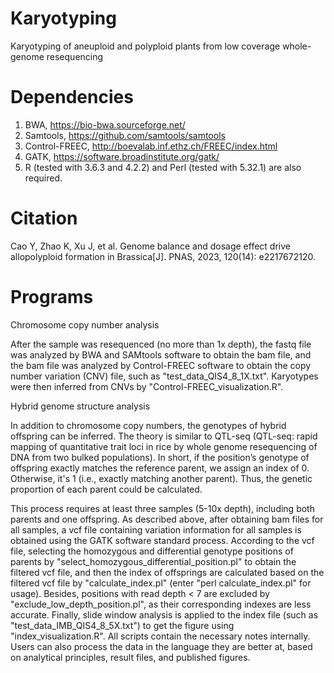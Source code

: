 # Karyotyping
Karyotyping of aneuploid and polyploid plants from low coverage whole-genome resequencing
# Dependencies
1. BWA, https://bio-bwa.sourceforge.net/
2. Samtools, https://github.com/samtools/samtools
3. Control-FREEC, http://boevalab.inf.ethz.ch/FREEC/index.html
4. GATK, https://software.broadinstitute.org/gatk/
5. R (tested with 3.6.3 and 4.2.2) and Perl (tested with 5.32.1) are also required.
# Citation
Cao Y, Zhao K, Xu J, et al. Genome balance and dosage effect drive allopolyploid formation in Brassica[J]. PNAS, 2023, 120(14): e2217672120.
# Programs
Chromosome copy number analysis

After the sample was resequenced (no more than 1x depth), the fastq file was analyzed by BWA and SAMtools software to obtain the bam file, and the bam file was analyzed by Control-FREEC software to obtain the copy number variation (CNV) file, such as "test_data_QIS4_8_1X.txt". Karyotypes were then inferred from CNVs by "Control-FREEC_visualization.R".

Hybrid genome structure analysis

In addition to chromosome copy numbers, the genotypes of hybrid offspring can be inferred. The theory is similar to QTL-seq (QTL-seq: rapid mapping of quantitative trait loci in rice by whole genome resequencing of DNA from two bulked populations). In short, if the position’s genotype of offspring exactly matches the reference parent, we assign an index of 0. Otherwise, it's 1 (i.e., exactly matching another parent). Thus, the genetic proportion of each parent could be calculated.

This process requires at least three samples (5-10x depth), including both parents and one offspring. As described above, after obtaining bam files for all samples, a vcf file containing variation information for all samples is obtained using the GATK software standard process. According to the vcf file, selecting the homozygous and differential genotype positions of parents by "select_homozygous_differential_position.pl" to obtain the filtered vcf file, and then the index of offsprings are calculated based on the filtered vcf file by "calculate_index.pl" (enter "perl calculate_index.pl" for usage). Besides, positions with read depth < 7 are excluded by "exclude_low_depth_position.pl", as their corresponding indexes are less accurate. Finally, slide window analysis is applied to the index file (such as "test_data_IMB_QIS4_8_5X.txt") to get the figure using "index_visualization.R". All scripts contain the necessary notes internally. Users can also process the data in the language they are better at, based on analytical principles, result files, and published figures.

